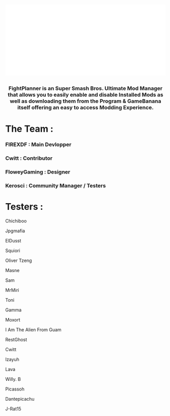<h1 align="center">
  <img src="https://github.com/FightPlanner/.github/blob/main/profile/logo.png?raw=true">
</h1>

<h3 align="center">
  FightPlanner is an Super Smash Bros. Ultimate Mod Manager that allows you to easily enable and disable Installed Mods as well as downloading them from the Program & GameBanana itself offering an easy to access Modding Experience.
</h3>

# The Team :

### FIREXDF : Main Devlopper

### Cwitt : Contributor

### FloweyGaming : Designer

### Kerosci : Community Manager / Testers

# Testers :

Chichiboo

Jpgmafia

ElDusst

Squiori

Oliver Tzeng

Masne

Sam

MrMiri

Toni

Gamma

Moxort

I Am The Alien From Guam

RestGhost

Cwitt

Izayuh

Lava

Willy. B

Picassoh

Dantepicachu

J-Rat15

